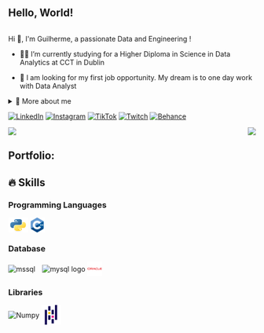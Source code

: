 <!--título-->
<div id="user-content-toc" style="text-align: left;">
  <h2 style="display: inline-block;">Hello, World!</h2>
</div>

<!-- Presentation -->
<p>
  Hi 👋, I'm Guilherme, a passionate Data and Engineering !

  - 👨‍💻 I’m currently studying for a Higher Diploma in Science in Data Analytics at CCT in Dublin

  - 🔭 I am looking for my first job opportunity. My dream is to one day work with Data Analyst 
</p>

<!-- Dropdown -->
<details>
  <summary>🔎 More about me</summary>

  - 💬 I am 27 years old and currently living in Ireland. I am fluent in English and I have experience with SQL, Python, Data Analysis, and Data Visualization. I have a background in civil engineering, where I worked for 4 years in Brazil, and I have also lived in Malta.

  - ⚡ I enjoy playing online games, learning musical instruments, and traveling the world! I think our personal interests help us see things more clearly and solve problems in creative ways!
</details>

<!-- Links -->
[![LinkedIn](https://img.shields.io/badge/LinkedIn-%230077B5.svg?logo=linkedin&logoColor=white)](https://linkedin.com/in/guilhermefreitas-eng)
[![Instagram](https://img.shields.io/badge/Instagram-%23E4405F.svg?logo=Instagram&logoColor=white)](https://instagram.com/guifreitaas) 
[![TikTok](https://img.shields.io/badge/TikTok-%23000000.svg?logo=TikTok&logoColor=white)](https://tiktok.com/@freeeitinhas) 
[![Twitch](https://img.shields.io/badge/Twitch-%239146FF.svg?logo=Twitch&logoColor=white)](https://twitch.tv/FREEIITIINHAAS) 
[![Behance](https://img.shields.io/badge/Behance-1769ff?logo=behance&logoColor=white)](https://behance.net/Tinhasdodesign) 

<!-- GithubStats -->

<div style="display: flex; justify-content: space-between;">
  <img src="https://github-readme-stats.vercel.app/api?username=guifreitaas&theme=dark&hide_border=false&include_all_commits=true&count_private=false" style="margin-right: 10px;" />
  <img src="https://github-readme-streak-stats.herokuapp.com/?user=guifreitaas&theme=dark&hide_border=false" />
</div>

<!-- Portfolio -->
## Portfolio:


## 🔥 Skills
<!-- Skills: Programming Languages -->
  <div style="flex-basis: 48%;">
    <h3>Programming Languages</h3>
    <img align="center" alt="Python" height="30" width="40" src="https://raw.githubusercontent.com/devicons/devicon/master/icons/python/python-original.svg">
    <img align="center" src="https://raw.githubusercontent.com/devicons/devicon/master/icons/cplusplus/cplusplus-original.svg" alt="cplusplus" width="30" height="30"/>
  </div>
  
  <!-- Skills: Tools & Frameworks -->
  <div style="flex-basis: 48%;">
    <h3>Database</h3>
  <img align="center" src="https://www.svgrepo.com/show/303229/microsoft-sql-server-logo.svg" alt="mssql" width="30" height="30" style="margin-right: 10px;"/>
  <img align="center" src="https://cdn.jsdelivr.net/gh/devicons/devicon/icons/mysql/mysql-original.svg" height="30" alt="mysql logo"  />
<img align="center" src="https://raw.githubusercontent.com/devicons/devicon/master/icons/oracle/oracle-original.svg" alt="oracle" width="30" height="30"/>
  </div>
  
  <!-- Skills: Libraries -->
  <div style="flex-basis: 48%;">
    <h3>Libraries</h3>
    <img align="center" alt="Numpy" height="30" width="40" src="https://cdn.jsdelivr.net/gh/devicons/devicon/icons/numpy/numpy-original.svg">
    <img align="center" alt="Pandas" src="https://raw.githubusercontent.com/devicons/devicon/2ae2a900d2f041da66e950e4d48052658d850630/icons/pandas/pandas-original.svg" alt="pandas" width="40" height="40"/>

  </div>



<div align="left">
  
</div>

###
